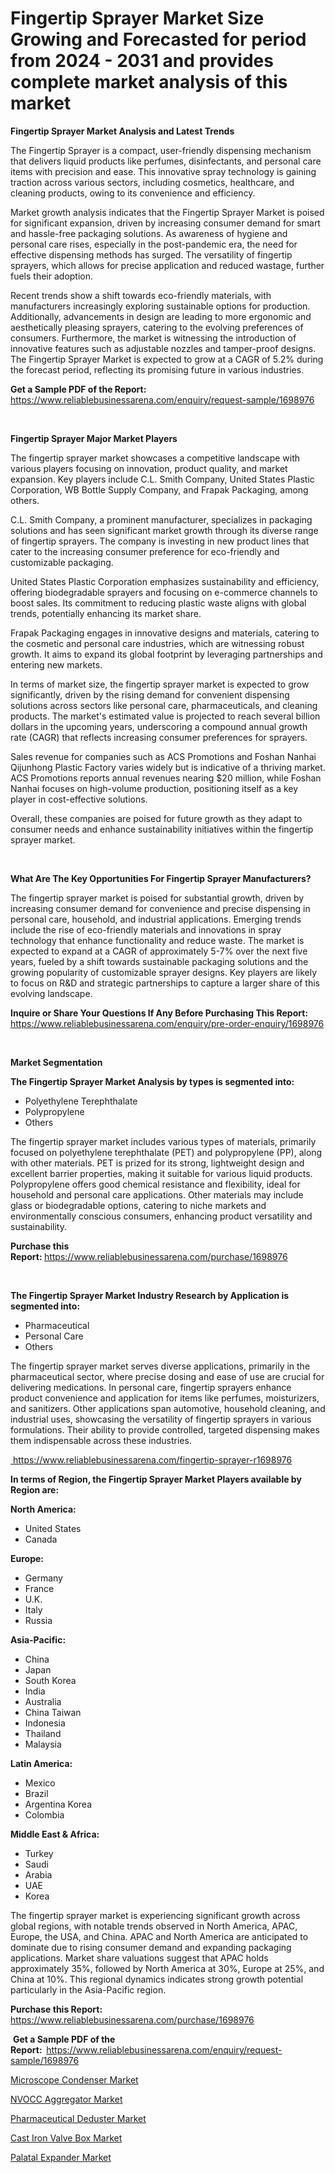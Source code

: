 <p><h1>Fingertip Sprayer Market Size Growing and Forecasted for period from 2024 - 2031 and provides complete market analysis of this market</h1></p><p><strong>Fingertip Sprayer Market Analysis and Latest Trends</strong></p>
<p><p>The Fingertip Sprayer is a compact, user-friendly dispensing mechanism that delivers liquid products like perfumes, disinfectants, and personal care items with precision and ease. This innovative spray technology is gaining traction across various sectors, including cosmetics, healthcare, and cleaning products, owing to its convenience and efficiency.</p><p>Market growth analysis indicates that the Fingertip Sprayer Market is poised for significant expansion, driven by increasing consumer demand for smart and hassle-free packaging solutions. As awareness of hygiene and personal care rises, especially in the post-pandemic era, the need for effective dispensing methods has surged. The versatility of fingertip sprayers, which allows for precise application and reduced wastage, further fuels their adoption.</p><p>Recent trends show a shift towards eco-friendly materials, with manufacturers increasingly exploring sustainable options for production. Additionally, advancements in design are leading to more ergonomic and aesthetically pleasing sprayers, catering to the evolving preferences of consumers. Furthermore, the market is witnessing the introduction of innovative features such as adjustable nozzles and tamper-proof designs. The Fingertip Sprayer Market is expected to grow at a CAGR of 5.2% during the forecast period, reflecting its promising future in various industries.</p></p>
<p><strong>Get a Sample PDF of the Report:&nbsp;</strong> <a href="https://www.reliablebusinessarena.com/enquiry/request-sample/1698976?utm_campaign=1444&utm_medium=2&utm_source=Github&utm_content=ia&utm_term=20102024&utm_id=fingertip-sprayer">https://www.reliablebusinessarena.com/enquiry/request-sample/1698976</a></p>
<p>&nbsp;</p>
<p><strong>Fingertip Sprayer Major Market Players</strong></p>
<p><p>The fingertip sprayer market showcases a competitive landscape with various players focusing on innovation, product quality, and market expansion. Key players include C.L. Smith Company, United States Plastic Corporation, WB Bottle Supply Company, and Frapak Packaging, among others.</p><p>C.L. Smith Company, a prominent manufacturer, specializes in packaging solutions and has seen significant market growth through its diverse range of fingertip sprayers. The company is investing in new product lines that cater to the increasing consumer preference for eco-friendly and customizable packaging.</p><p>United States Plastic Corporation emphasizes sustainability and efficiency, offering biodegradable sprayers and focusing on e-commerce channels to boost sales. Its commitment to reducing plastic waste aligns with global trends, potentially enhancing its market share.</p><p>Frapak Packaging engages in innovative designs and materials, catering to the cosmetic and personal care industries, which are witnessing robust growth. It aims to expand its global footprint by leveraging partnerships and entering new markets.</p><p>In terms of market size, the fingertip sprayer market is expected to grow significantly, driven by the rising demand for convenient dispensing solutions across sectors like personal care, pharmaceuticals, and cleaning products. The market's estimated value is projected to reach several billion dollars in the upcoming years, underscoring a compound annual growth rate (CAGR) that reflects increasing consumer preferences for sprayers.</p><p>Sales revenue for companies such as ACS Promotions and Foshan Nanhai Qijunhong Plastic Factory varies widely but is indicative of a thriving market. ACS Promotions reports annual revenues nearing $20 million, while Foshan Nanhai focuses on high-volume production, positioning itself as a key player in cost-effective solutions.</p><p>Overall, these companies are poised for future growth as they adapt to consumer needs and enhance sustainability initiatives within the fingertip sprayer market.</p></p>
<p>&nbsp;</p>
<p><strong>What Are The Key Opportunities For Fingertip Sprayer Manufacturers?</strong></p>
<p><p>The fingertip sprayer market is poised for substantial growth, driven by increasing consumer demand for convenience and precise dispensing in personal care, household, and industrial applications. Emerging trends include the rise of eco-friendly materials and innovations in spray technology that enhance functionality and reduce waste. The market is expected to expand at a CAGR of approximately 5-7% over the next five years, fueled by a shift towards sustainable packaging solutions and the growing popularity of customizable sprayer designs. Key players are likely to focus on R&D and strategic partnerships to capture a larger share of this evolving landscape.</p></p>
<p><strong>Inquire or Share Your Questions If Any Before Purchasing This Report:</strong> <a href="https://www.reliablebusinessarena.com/enquiry/pre-order-enquiry/1698976?utm_campaign=1444&utm_medium=2&utm_source=Github&utm_content=ia&utm_term=20102024&utm_id=fingertip-sprayer">https://www.reliablebusinessarena.com/enquiry/pre-order-enquiry/1698976</a></p>
<p>&nbsp;</p>
<p><strong>Market Segmentation</strong></p>
<p><strong>The Fingertip Sprayer Market Analysis by types is segmented into:</strong></p>
<p><ul><li>Polyethylene Terephthalate</li><li>Polypropylene</li><li>Others</li></ul></p>
<p><p>The fingertip sprayer market includes various types of materials, primarily focused on polyethylene terephthalate (PET) and polypropylene (PP), along with other materials. PET is prized for its strong, lightweight design and excellent barrier properties, making it suitable for various liquid products. Polypropylene offers good chemical resistance and flexibility, ideal for household and personal care applications. Other materials may include glass or biodegradable options, catering to niche markets and environmentally conscious consumers, enhancing product versatility and sustainability.</p></p>
<p><strong>Purchase this Report:&nbsp;</strong><a href="https://www.reliablebusinessarena.com/purchase/1698976?utm_campaign=1444&utm_medium=2&utm_source=Github&utm_content=ia&utm_term=20102024&utm_id=fingertip-sprayer">https://www.reliablebusinessarena.com/purchase/1698976</a></p>
<p>&nbsp;</p>
<p><strong>The Fingertip Sprayer Market Industry Research by Application is segmented into:</strong></p>
<p><ul><li>Pharmaceutical</li><li>Personal Care</li><li>Others</li></ul></p>
<p><p>The fingertip sprayer market serves diverse applications, primarily in the pharmaceutical sector, where precise dosing and ease of use are crucial for delivering medications. In personal care, fingertip sprayers enhance product convenience and application for items like perfumes, moisturizers, and sanitizers. Other applications span automotive, household cleaning, and industrial uses, showcasing the versatility of fingertip sprayers in various formulations. Their ability to provide controlled, targeted dispensing makes them indispensable across these industries.</p></p>
<p><a href="https://www.reliablebusinessarena.com/fingertip-sprayer-r1698976?utm_campaign=1444&utm_medium=2&utm_source=Github&utm_content=ia&utm_term=20102024&utm_id=fingertip-sprayer">&nbsp;https://www.reliablebusinessarena.com/fingertip-sprayer-r1698976</a></p>
<p><strong>In terms of Region, the Fingertip Sprayer Market Players available by Region are:</strong></p>
<p>
    <p> <strong> North America: </strong>
        <ul>
            <li>United States</li>
            <li>Canada</li>
        </ul>
        </p> 
    <p> <strong> Europe: </strong>
        <ul>
            <li>Germany</li>
            <li>France</li>
            <li>U.K.</li>
            <li>Italy</li>
            <li>Russia</li>
        </ul>
        </p> 
    <p> <strong> Asia-Pacific: </strong>
        <ul>
            <li>China</li>
            <li>Japan</li>
            <li>South Korea</li>
            <li>India</li>
            <li>Australia</li>
            <li>China Taiwan</li>
            <li>Indonesia</li>
            <li>Thailand</li>
            <li>Malaysia</li>
        </ul>
        </p> 
    <p> <strong> Latin America: </strong>
        <ul>
            <li>Mexico</li>
            <li>Brazil</li>
            <li>Argentina Korea</li>
            <li>Colombia</li>
        </ul>
        </p> 
    <p> <strong> Middle East & Africa: </strong>
        <ul>
            <li>Turkey</li>
            <li>Saudi</li>
            <li>Arabia</li>
            <li>UAE</li>
            <li>Korea</li>
        </ul>
    </p>
    </p>
<p><p>The fingertip sprayer market is experiencing significant growth across global regions, with notable trends observed in North America, APAC, Europe, the USA, and China. APAC and North America are anticipated to dominate due to rising consumer demand and expanding packaging applications. Market share valuations suggest that APAC holds approximately 35%, followed by North America at 30%, Europe at 25%, and China at 10%. This regional dynamics indicates strong growth potential particularly in the Asia-Pacific region.</p></p>
<p><strong>Purchase this Report: </strong><a href="https://www.reliablebusinessarena.com/purchase/1698976?utm_campaign=1444&utm_medium=2&utm_source=Github&utm_content=ia&utm_term=20102024&utm_id=fingertip-sprayer">https://www.reliablebusinessarena.com/purchase/1698976</a></p>
<p>&nbsp;<strong>Get a Sample PDF of the Report:&nbsp;&nbsp;</strong><a href="https://www.reliablebusinessarena.com/enquiry/request-sample/1698976?utm_campaign=1444&utm_medium=2&utm_source=Github&utm_content=ia&utm_term=20102024&utm_id=fingertip-sprayer">https://www.reliablebusinessarena.com/enquiry/request-sample/1698976</a></p>
<p><strong></strong></p>
<p><p><a href="https://issuu.com/reportprime-2/docs/microscope-condenser-market-size-20_584fefa81ec09b?utm_campaign=1444&utm_medium=2&utm_source=Github&utm_content=ia&utm_term=20102024&utm_id=fingertip-sprayer">Microscope Condenser Market</a></p><p><a href="https://github.com/AshikRahman991/Market-Research-Report-List-1/blob/main/nvocc-aggregator-market.md?utm_campaign=1444&utm_medium=2&utm_source=Github&utm_content=ia&utm_term=20102024&utm_id=fingertip-sprayer">NVOCC Aggregator Market</a></p><p><a href="https://www.linkedin.com/pulse/global-pharmaceutical-deduster-market-trends-insights-j0sye?utm_campaign=1444&utm_medium=2&utm_source=Github&utm_content=ia&utm_term=20102024&utm_id=fingertip-sprayer">Pharmaceutical Deduster Market</a></p><p><a href="https://issuu.com/reportprime-2/docs/cast-iron-valve-box-market-size-203_36a80302d11fdb?utm_campaign=1444&utm_medium=2&utm_source=Github&utm_content=ia&utm_term=20102024&utm_id=fingertip-sprayer">Cast Iron Valve Box Market</a></p><p><a href="https://www.linkedin.com/pulse/unveiling-market-trends-global-palatal-expander-growth-regional-2i2de?utm_campaign=1444&utm_medium=2&utm_source=Github&utm_content=ia&utm_term=20102024&utm_id=fingertip-sprayer">Palatal Expander Market</a></p></p>